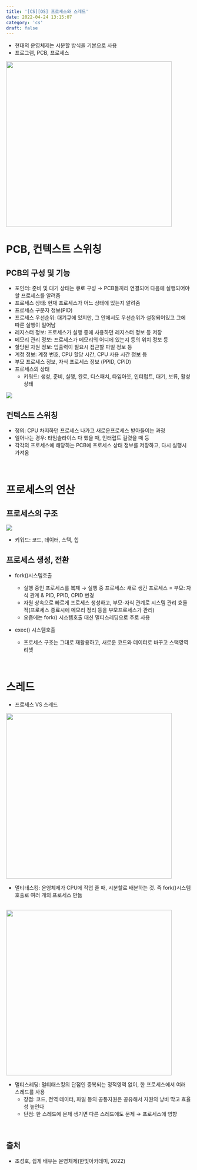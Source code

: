```yaml
---
title: '[CS][OS] 프로세스와 스레드'
date: 2022-04-24 13:15:07
category: 'cs'
draft: false
---
```


- 현대의 운영체제는 시분할 방식을 기본으로 사용
- 프로그램, PCB, 프로세스 

<img src="https://user-images.githubusercontent.com/79896443/164956164-0283799f-b053-4095-b45e-d2278cb5a74a.png" width="450">

# PCB, 컨텍스트 스위칭

## PCB의 구성 및 기능
  - 포인터: 준비 및 대기 상태는 큐로 구성 → PCB들끼리 연결되어 다음에 실행되어야할 프로세스를 알려줌
  - 프로세스 상태: 현재 프로세스가 어느 상태에 있는지 알려줌
  - 프로세스 구분자 정보(PID)
  - 프로세스 우선순위: 대기큐에 있지만, 그 안에서도 우선순위가 설정되어있고 그에 따른 실행이 일어남
  - 레지스터 정보: 프로세스가 실행 중에 사용하던 레지스터 정보 등 저장
  - 메모리 관리 정보: 프로세스가 메모리의 어디에 있는지 등의 위치 정보 등
  - 할당된 자원 정보: 입출력이 필요시 접근할 파일 정보 등
  - 계정 정보: 계정 번호, CPU 할당 시간, CPU 사용 시간 정보 등
  - 부모 프로세스 정보, 자식 프로세스 정보 (PPID, CPID)
- 프로세스의 상태
  - 키워드: 생성, 준비, 실행, 완료, 디스패치, 타임아웃, 인터럽트, 대기, 보류, 활성상태
<img src="https://user-images.githubusercontent.com/79896443/164956166-af23ccf3-5ce8-483c-a3bb-a219983236ec.png">

## 컨텍스트 스위칭
  - 정의: CPU 차지하던 프로세스 나가고 새로운프로세스 받아들이는 과정
  - 일어나는 경우: 타임슬라이스 다 했을 때, 인터럽트 걸렸을 때 등
  - 각각의 프로세스에 해당하는 PCB에 프로세스 상태 정보를 저장하고, 다시 실행시 가져옴

<br/>

# 프로세스의 연산

## 프로세스의 구조 
  <img src="https://user-images.githubusercontent.com/79896443/164956168-2c7a74a2-8e36-48a0-9ff8-ea8304f1c208.png">
  
  - 키워드: 코드, 데이터, 스택, 힙  

## 프로세스 생성, 전환
  - fork()시스템호출
    - 실행 중인 프로세스를 복제 → 실행 중 프로세스: 새로 생긴 프로세스 = 부모: 자식 관계 &  PID, PPID, CPID 변경
    - 자원 상속으로 빠르게 프로세스 생성하고, 부모-자식 관계로 시스템 관리 효율적(프로세스 종료시에 메모리 정리 등을 부모프로세스가 관리)
    - 요즘에는 fork() 시스템호출 대신 멀티스레딩으로 주로 사용

  - exec() 시스템호출
    - 프로세스 구조는 그대로 재활용하고, 새로운 코드와 데이터로 바꾸고 스택영역 리셋

<br/>

# 스레드
  - 프로세스 VS 스레드

  <img src="https://user-images.githubusercontent.com/79896443/164956172-af967b55-5aff-4091-b5ca-6a41ae07ef4b.png" width="450">

  
  - 멀티태스킹: 운영체제가 CPU에 작업 줄 때, 시분할로 배분하는 것. 즉 fork()시스템호출로 여러 개의 프로세스 만듦
  
  <br/>
  <img src="https://user-images.githubusercontent.com/79896443/164956175-81c8e356-9b79-4e65-9724-f2098e4747b4.png" width="450">


  - 멀티스레딩: 멀티태스킹의 단점인 중복되는 정적영역 없이, 한 프로세스에서 여러 스레드를 사용
    - 장점: 코드, 전역 데이터, 파일 등의 공통자원은 공유해서 자원의 낭비 막고 효율성 높인다
    - 단점: 한 스레드에 문제 생기면 다른 스레드에도 문제 → 프로세스에 영향

<br/>

## 출처
- 조성호, 쉽게 배우는 운영체제(한빛아카데미, 2022)
